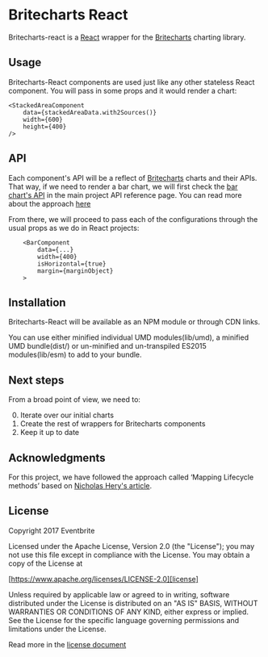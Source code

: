 # Britecharts React
Britecharts-react is a [React][react] wrapper for the [Britecharts][britecharts] charting library.


## Usage
Britecharts-React components are used just like any other stateless React component. You will pass in some props and it would render a chart:

```
<StackedAreaComponent
    data={stackedAreaData.with2Sources()}
    width={600}
    height={400}
/>

```

## API
Each component's API will be a reflect of [Britecharts][britecharts] charts and their APIs. That way, if we need to render a bar chart, we will first check the [bar chart's API][barChartAPI] in the main project API reference page. You can read more about the approach [here][topics]

From there, we will proceed to pass each of the configurations through the usual props as we do in React projects:
```
    <BarComponent
        data={...}
        width={400}
        isHorizontal={true}
        margin={marginObject}
    >

```

## Installation
Britecharts-React will be available as an NPM module or through CDN links.

You can use either minified individual UMD modules(lib/umd), a minified UMD bundle(dist/) or un-minified and un-transpiled ES2015 modules(lib/esm) to add to your bundle.


## Next steps
From a broad point of view, we need to:

0. Iterate over our initial charts
0. Create the rest of wrappers for Britecharts components
0. Keep it up to date


## Acknowledgments
For this project, we have followed the approach called ‘Mapping Lifecycle methods’ based on [Nicholas Hery's article][integration-article].


## License
Copyright 2017 Eventbrite

Licensed under the Apache License, Version 2.0 (the "License");
you may not use this file except in compliance with the License.
You may obtain a copy of the License at

[https://www.apache.org/licenses/LICENSE-2.0][license]

Unless required by applicable law or agreed to in writing, software
distributed under the License is distributed on an "AS IS" BASIS,
WITHOUT WARRANTIES OR CONDITIONS OF ANY KIND, either express or implied.
See the License for the specific language governing permissions and
limitations under the License.

Read more in the [license document][licenseGithub]

[britecharts]: https://github.com/eventbrite/britecharts
[react]: https://facebook.github.io/react/
[integration-article]: http://nicolashery.com/integrating-d3js-visualizations-in-a-react-app/
[barChartAPI]: http://eventbrite.github.io/britecharts/module-Bar.html
[license]: https://www.apache.org/licenses/LICENSE-2.0
[licenseGithub]: https://github.com/eventbrite/britecharts-react/blob/master/LICENSE.md
[topics]: https://github.com/eventbrite/britecharts-react/blob/master/TOPICS.md
